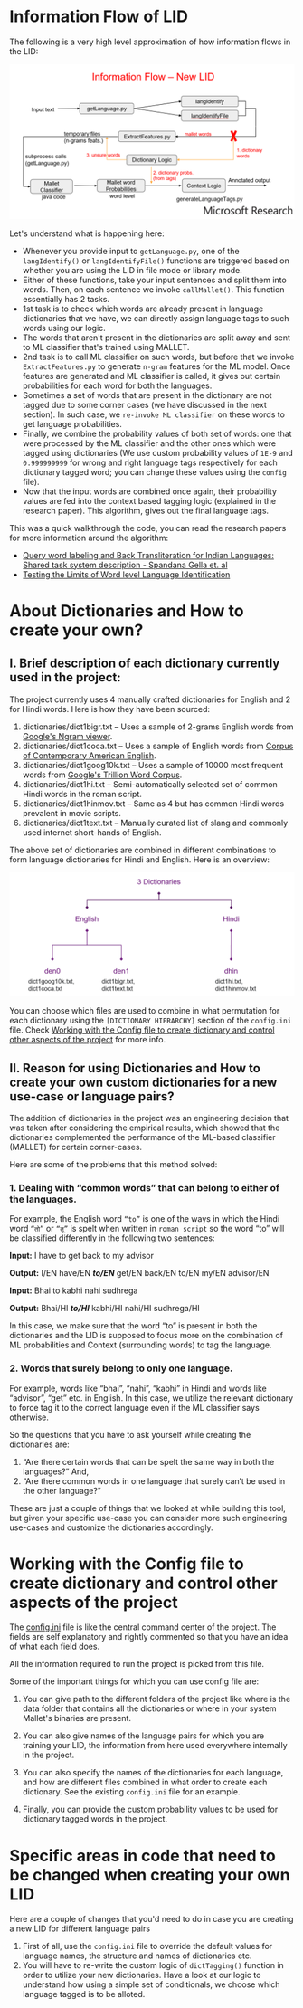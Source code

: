 # Information Flow of LID


The following is a very high level approximation of how information flows in the LID:

![](images/info_flow_new_lid.PNG)

Let's understand what is happening here:

 - Whenever you provide input to `getLanguage.py`, one of the `langIdentify()` or `langIdentifyFile()` functions are triggered based on whether you are using the LID in file mode or library mode.
 - Either of these functions, take your input sentences and split them into words. Then, on each sentence we invoke `callMallet()`. This function essentially has 2 tasks.
 - 1st task is to check which words are already present in language dictionaries that we have, we can directly assign language tags to such words using our logic. 
 - The words that aren't present in the dictionaries are split away and sent to ML classifier that's trained using MALLET.
 - 2nd task is to call ML classifier on such words, but before that we invoke `ExtractFeatures.py` to generate `n-gram` features for the ML model. Once features are generated and ML classifier is called, it gives out certain probabilities for each word for both the languages.
 - Sometimes a set of words that are present in the dictionary are not tagged due to some corner cases (we have discussed in the next section). In such case, we `re-invoke ML classifier` on these words to get language probabilities.
 - Finally, we combine the probability values of both set of words: one that were processed by the ML classifier and the other ones which were tagged using dictionaries (We use custom probability values of `1E-9` and `0.999999999` for wrong and right language tags respectively for each dictionary tagged word; you can change these values using the `config` file).
- Now that the input words are combined once again, their probability values are fed into the context based tagging logic (explained in the research paper). This algorithm, gives out the final language tags.

This was a quick walkthrough the code, you can read the research papers for more information around the algorithm:

- [Query word labeling and Back Transliteration for Indian
Languages: Shared task system description - Spandana Gella et. al](https://www.isical.ac.in/~fire/wn/STTS/2013_translit_search-gella-msri.pdf)
- [Testing the Limits of Word level Language Identification](https://www.aclweb.org/anthology/W14-5151.pdf)

# About Dictionaries and How to create your own?

## I. Brief description of each dictionary currently used in the project:

The project currently uses 4 manually crafted dictionaries for English and 2 for Hindi words. Here is how they have been sourced: 

1.	dictionaries/dict1bigr.txt – Uses a sample of 2-grams English words from [Google's Ngram viewer]().
2.	dictionaries/dict1coca.txt – Uses a sample of English words from [Corpus of Contemporary American English]().
3.	dictionaries/dict1goog10k.txt – Uses a sample of 10000 most frequent words from [Google's Trillion Word Corpus]().
4.	dictionaries/dict1hi.txt – Semi-automatically selected set of common Hindi words in the roman script.
5.	dictionaries/dict1hinmov.txt – Same as 4 but has common Hindi words prevalent in movie scripts.
6.	dictionaries/dict1text.txt – Manually curated list of slang and commonly used internet short-hands of English.

The above set of dictionaries are combined in different combinations to form language dictionaries for Hindi and English. Here is an overview:

![](images/dictionary_structure.PNG)

You can choose which files are used to combine in what permutation for each dictionary using the `[DICTIONARY HIERARCHY]` section of the `config.ini` file. Check [Working with the Config file to create dictionary and control other aspects of the project](#working-with-the-config-file-to-create-dictionary-and-control-other-aspects-of-the-project) for more info.

## II. Reason for using Dictionaries and How to create your own custom dictionaries for a new use-case or language pairs?

The addition of dictionaries in the project was an engineering decision that was taken after considering the empirical results, which showed that the dictionaries complemented the performance of the ML-based classifier (MALLET) for certain corner-cases. 

Here are some of the problems that this method solved:
### 1. Dealing with “common words” that can belong to either of the languages. 

For example, the English word `“to”` is one of the ways in which the Hindi word `“तो”` or `“तू”` is spelt when written in `roman script` so the word “to” will be classified differently in the following two sentences:


**Input:**       I have to get back to my advisor

**Output:**    I/EN have/EN ***to/EN*** get/EN back/EN to/EN my/EN advisor/EN 

**Input:**       Bhai to kabhi nahi sudhrega

**Output:**    Bhai/HI ***to/HI*** kabhi/HI nahi/HI sudhrega/HI


In this case, we make sure that the word “to” is present in both the dictionaries and the LID is supposed to focus more on the combination of ML probabilities and Context (surrounding words) to tag the language. 

### 2. Words that surely belong to only one language. 

For example, words like “bhai”, “nahi”, “kabhi” in Hindi and words like “advisor”, “get” etc. in English. In this case, we utilize the relevant dictionary to force tag it to the correct language even if the ML classifier says otherwise.

So the questions that you have to ask yourself while creating the dictionaries are: 

1. “Are there certain words that can be spelt the same way in both the languages?” And, 
2. “Are there common words in one language that surely can’t be used in the other language?”

These are just a couple of things that we looked at while building this tool, but given your specific use-case you can consider more such engineering use-cases and customize the dictionaries accordingly.

# Working with the Config file to create dictionary and control other aspects of the project

The [config.ini](config.ini) file is like the central command center of the project. The fields are self explanatory and rightly commented so that you have an idea of what each field does. 

All the information required to run the project is picked from this file.

Some of the important things for which you can use config file are:

1. You can give path to the different folders of the project like where is the data folder that contains all the dictionaries or where in your system Mallet's binaries are present.

2. You can also give names of the language pairs for which you are training your LID, the information from here used everywhere internally in the project.

3. You can also specify the names of the dictionaries for each language, and how are different files combined in what order to create each dictionary. See the existing `config.ini` file for an example.

4. Finally, you can provide the custom probability values to be used for dictionary tagged words in the project.

# Specific areas in code that need to be changed when creating your own LID

Here are a couple of changes that you'd need to do in case you are creating a new LID for different language pairs

1. First of all, use the `config.ini` file to override the default values for language names, the structure and names of dictionaries etc.
2. You will have to re-write the custom logic of `dictTagging()` function in order to utilize your new dictionaries. Have a look at our logic to understand how using a simple set of conditionals, we choose which language tagged is to be alloted.
